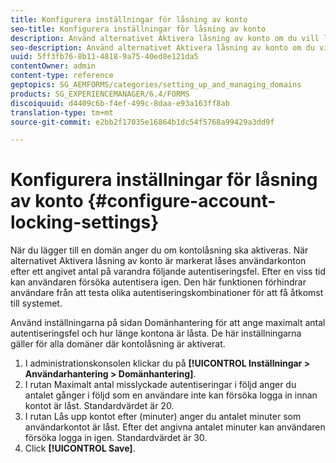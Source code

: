 ```yaml
---
title: Konfigurera inställningar för låsning av konto
seo-title: Konfigurera inställningar för låsning av konto
description: Använd alternativet Aktivera låsning av konto om du vill låsa användarkonton efter ett angivet antal på varandra följande autentiseringsfel.
seo-description: Använd alternativet Aktivera låsning av konto om du vill låsa användarkonton efter ett angivet antal på varandra följande autentiseringsfel.
uuid: 5ff3fb76-8b11-4818-9a75-40ed8e121da5
contentOwner: admin
content-type: reference
geptopics: SG_AEMFORMS/categories/setting_up_and_managing_domains
products: SG_EXPERIENCEMANAGER/6.4/FORMS
discoiquuid: d4409c6b-f4ef-499c-8daa-e93a163ff8ab
translation-type: tm+mt
source-git-commit: e2bb2f17035e16864b1dc54f5768a99429a3dd9f

---
```



# Konfigurera inställningar för låsning av konto {#configure-account-locking-settings}

När du lägger till en domän anger du om kontolåsning ska aktiveras. När alternativet Aktivera låsning av konto är markerat låses användarkonton efter ett angivet antal på varandra följande autentiseringsfel. Efter en viss tid kan användaren försöka autentisera igen. Den här funktionen förhindrar användare från att testa olika autentiseringskombinationer för att få åtkomst till systemet.

Använd inställningarna på sidan Domänhantering för att ange maximalt antal autentiseringsfel och hur länge kontona är låsta. De här inställningarna gäller för alla domäner där kontolåsning är aktiverat.

1. I administrationskonsolen klickar du på **[!UICONTROL Inställningar > Användarhantering > Domänhantering]**.
1. I rutan Maximalt antal misslyckade autentiseringar i följd anger du antalet gånger i följd som en användare inte kan försöka logga in innan kontot är låst. Standardvärdet är 20.
1. I rutan Lås upp kontot efter (minuter) anger du antalet minuter som användarkontot är låst. Efter det angivna antalet minuter kan användaren försöka logga in igen. Standardvärdet är 30.
1. Click **[!UICONTROL Save]**.

